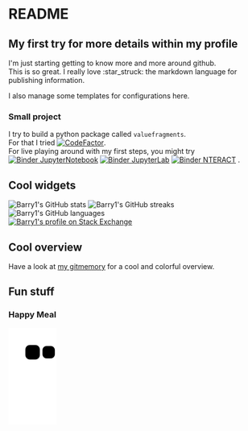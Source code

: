 # README

## My first try for more details within my profile

I'm just starting getting to know more and more around github.  
This is so great. I really love :star\_struck: the markdown language for publishing information.

I also manage some templates for configurations here.

### Small project

I try to build a python package called `valuefragments`.  
For that I tried [![CodeFactor](https://www.codefactor.io/repository/github/barry1/pyvaluefragments/badge)](https://www.codefactor.io/repository/github/barry1/pyvaluefragments).  
For live playing around with my first steps, you might try [![Binder JupyterNotebook](https://mybinder.org/badge_logo.svg)](https://mybinder.org/v2/gh/Barry1/PyValueFragments/HEAD) [![Binder JupyterLab](https://mybinder.org/badge_logo.svg)](https://mybinder.org/v2/gh/Barry1/PyValueFragments/HEAD?urlpath=lab) [![Binder NTERACT](https://mybinder.org/badge_logo.svg)](https://mybinder.org/v2/gh/Barry1/PyValueFragments/HEAD?urlpath=nteract) .

## Cool widgets

![Barry1&apos;s GitHub stats](https://github-readme-stats.vercel.app/api?username=Barry1&show_icons=true&custom_title=Barry1%27s%20statistics&hide_title=true) ![Barry1&apos;s GitHub streaks](https://github-readme-streak-stats.herokuapp.com/?user=Barry1) ![Barry1&apos;s GitHub languages](https://github-readme-stats.vercel.app/api/top-langs?username=Barry1&show_icons=true&custom_title=Barry1%27s%20languages&langs_count=8&layout=compact&hide_title=true)  
[![Barry1&apos;s profile on Stack Exchange](https://stackexchange.com/users/flair/306537.png)](https://stackexchange.com/users/306537)

## Cool overview

Have a look at [my gitmemory](https://gitmemory.com/Barry1) for a cool and colorful overview.

## Fun stuff

### Happy Meal

![Snake](https://github.com/Barry1/Barry1/blob/output/github-contribution-grid-snake.svg)

